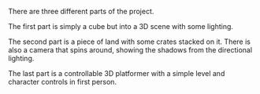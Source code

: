 There are three different parts of the project.

The first part is simply a cube but into a 3D scene with some lighting.

The second part is a piece of land with some crates stacked on it. There is also a camera that spins around, showing the shadows from the directional lighting.

The last part is a controllable 3D platformer with a simple level and character controls in first person.